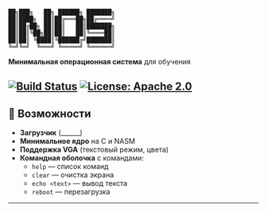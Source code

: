 ```
██╗███╗   ██╗ ██████╗ ███████╗
██║████╗  ██║██╔═══██╗██╔════╝
██║██╔██╗ ██║██║   ██║███████╗
██║██║╚██╗██║██║   ██║╚════██║
██║██║ ╚████║╚██████╔╝███████║
╚═╝╚═╝  ╚═══╝ ╚═════╝ ╚══════╝
```
**Минимальная операционная система** для обучения 

[![Build Status](https://img.shields.io/github/actions/workflow/status/yourusername/inos/build.yml?style=flat-square)](https://github.com/yourusername/inos/actions)
[![License: Apache 2.0](https://img.shields.io/badge/license-MIT-blue.svg?style=flat-square)](LICENSE)
---
## 📌 Возможности  
- **Загрузчик** (______)  
- **Минимальное ядро** на C и NASM  
- **Поддержка VGA** (текстовый режим, цвета)  
- **Командная оболочка** с командами:  
  - `help` — список команд  
  - `clear` — очистка экрана  
  - `echo <text>` — вывод текста  
  - `reboot` — перезагрузка   

---
